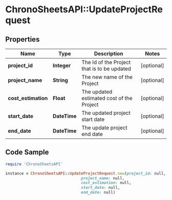 # ChronoSheetsAPI::UpdateProjectRequest

## Properties

Name | Type | Description | Notes
------------ | ------------- | ------------- | -------------
**project_id** | **Integer** | The Id of the Project that is to be updated | [optional] 
**project_name** | **String** | The new name of the Project | [optional] 
**cost_estimation** | **Float** | The updated estimated cost of the Project | [optional] 
**start_date** | **DateTime** | The updated project start date | [optional] 
**end_date** | **DateTime** | The update project end date | [optional] 

## Code Sample

```ruby
require 'ChronoSheetsAPI'

instance = ChronoSheetsAPI::UpdateProjectRequest.new(project_id: null,
                                 project_name: null,
                                 cost_estimation: null,
                                 start_date: null,
                                 end_date: null)
```


